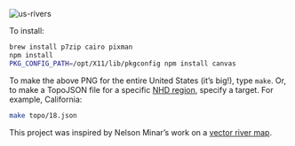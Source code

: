 ![us-rivers](https://f.cloud.github.com/assets/230541/522244/86958e38-c00f-11e2-98be-e5f541d5eba2.png)

To install:

```bash
brew install p7zip cairo pixman
npm install
PKG_CONFIG_PATH=/opt/X11/lib/pkgconfig npm install canvas
```

To make the above PNG for the entire United States (it’s big!), type `make`. Or, to make a TopoJSON file for a specific [NHD region](http://www.horizon-systems.com/nhdplus/NHDPlusV2_data.php), specify a target. For example, California:

```bash
make topo/18.json
```

This project was inspired by Nelson Minar’s work on a [vector river map](https://github.com/NelsonMinar/vector-river-map).
